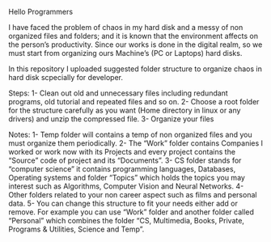 Hello Programmers

I have faced the problem of chaos in my hard disk and a messy of non organized files and folders;
and it is known that the environment affects on the person’s productivity. 
Since our works is done in the digital realm, so we must start from organizing ours Machine’s (PC or Laptops) hard disks. 

In this repository I uploaded suggested folder structure to organize chaos in hard disk scpecially for developer.

Steps:
1-	Clean out old and unnecessary files including redundant programs, old tutorial and repeated files and so on.
2-	Choose a root folder for the structure carefully as you want (Home directory in linux or any drivers) and unzip the compressed file.
3-  Organize your files

Notes:
1-	Temp folder will contains a temp of non organized files and you must organize them periodically. 
2-	The “Work” folder contains Companies I worked or work now with its Projects and 
    every project contains the “Source” code of project and its “Documents”. 
3-	CS folder stands for “computer science” it contains programming languages, Databases, 
    Operating systems and folder “Topics” which holds the topics you may interest such as Algorithms, Computer Vision and Neural Networks.
4-	Other folders related to your non career aspect such as films and personal data.
5-	You can change this structure to fit your needs either add or remove. For example you can use “Work” folder
    and another folder called “Personal” which combines the folder “CS, Multimedia, Books, Private, Programs & Utilities, Science and Temp”.
